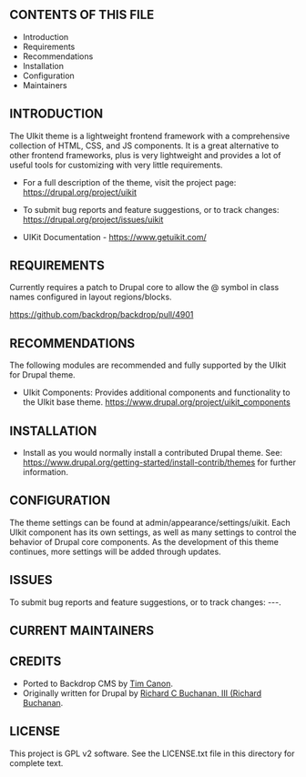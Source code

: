 CONTENTS OF THIS FILE
---------------------

 * Introduction
 * Requirements
 * Recommendations
 * Installation
 * Configuration
 * Maintainers


INTRODUCTION
------------

The UIkit theme is a lightweight frontend framework with a comprehensive
collection of HTML, CSS, and JS components. It is a great alternative to other
frontend frameworks, plus is very lightweight and provides a lot of useful tools
for customizing with very little requirements.

 * For a full description of the theme, visit the project page:
   https://drupal.org/project/uikit

 * To submit bug reports and feature suggestions, or to track changes:
   https://drupal.org/project/issues/uikit

 * UIKit Documentation - https://www.getuikit.com/

REQUIREMENTS
------------

Currently requires a patch to Drupal core to allow the @ symbol in class
names configured in layout regions/blocks.

https://github.com/backdrop/backdrop/pull/4901

RECOMMENDATIONS
------------

The following modules are recommended and fully supported by the UIkit for
Drupal theme.

 * UIkit Components:
   Provides additional components and functionality to the UIkit base theme.
   https://www.drupal.org/project/uikit_components


INSTALLATION
------------

 * Install as you would normally install a contributed Drupal theme. See:
   https://www.drupal.org/getting-started/install-contrib/themes
   for further information.


CONFIGURATION
-------------

The theme settings can be found at admin/appearance/settings/uikit. Each UIkit
component has its own settings, as well as many settings to control the
behavior of Drupal core components. As the development of this theme continues,
more settings will be added through updates.


ISSUES
------

To submit bug reports and feature suggestions, or to track changes:
 ---.

CURRENT MAINTAINERS
-------------------



CREDITS
-------

- Ported to Backdrop CMS by [Tim Canon](https://github.com/tkcent).
- Originally written for Drupal by [Richard C Buchanan, III (Richard Buchanan](https://www.drupal.org/u/richard-buchanan).

LICENSE
-------

This project is GPL v2 software. See the LICENSE.txt file in this directory for
complete text.
